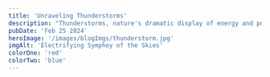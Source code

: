 ```yaml
---
title: 'Unraveling Thunderstorms'
description: "Thunderstorms, nature's dramatic display of energy and power..."
pubDate: 'Feb 25 2024'
heroImage: '/images/blogImgs/thunderstorm.jpg'
imgAlt: 'Electrifying Symphoy of the Skies'
colorOne: 'red'
colorTwo: 'blue'
---
```

